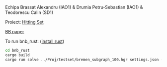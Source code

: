 Echipa Brassat Alexandru (IAO1) & Drumia Petru-Sebastian (IAO1) & Teodorescu Calin (SD1)

Proiect: [Hitting Set](https://pacechallenge.org/2025/hs/)

[BB paper](https://arxiv.org/pdf/2110.11697)

To run bnb_rust: ([install rust](https://doc.rust-lang.org/cargo/getting-started/installation.html))

```sh
cd bnb_rust
cargo build
cargo run solve ../Proj/testset/bremen_subgraph_100.hgr settings.json --hgr --solution ../sol.json --report ../report.json
```
